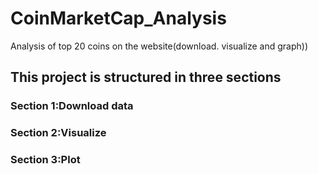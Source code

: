 # CoinMarketCap_Analysis
 Analysis of top 20 coins on the website(download. visualize and graph))
 
## This project is structured in three sections
### Section 1:Download data
### Section 2:Visualize
### Section 3:Plot

